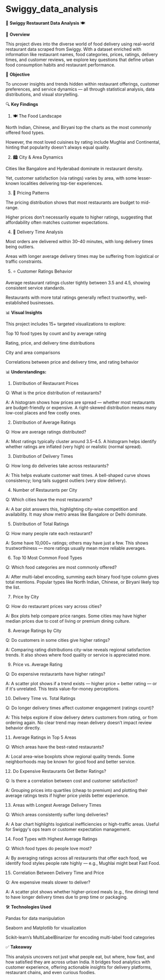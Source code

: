 # Swiggy_data_analysis

🥡 **Swiggy Restaurant Data Analysis** 🍽️

📌 **Overview**

This project dives into the diverse world of food delivery using real-world restaurant data scraped from Swiggy. With a dataset enriched with information like restaurant names, food categories, prices, ratings, delivery times, and customer reviews, we explore key questions that define urban food consumption habits and restaurant performance.

🎯 **Objective**

To uncover insights and trends hidden within restaurant offerings, customer preferences, and service dynamics — all through statistical analysis, data distributions, and visual storytelling.

🔍 **Key Findings**

1. 🍽️ The Food Landscape

North Indian, Chinese, and Biryani top the charts as the most commonly offered food types.

However, the most loved cuisines by rating include Mughlai and Continental, hinting that popularity doesn't always equal quality.

2. 🏙️ City & Area Dynamics

Cities like Bangalore and Hyderabad dominate in restaurant density.

Yet, customer satisfaction (via ratings) varies by area, with some lesser-known localities delivering top-tier experiences.

3. 💸 Pricing Patterns

The pricing distribution shows that most restaurants are budget to mid-range.

Higher prices don’t necessarily equate to higher ratings, suggesting that affordability often matches customer expectations.

4. 🚚 Delivery Time Analysis

Most orders are delivered within 30–40 minutes, with long delivery times being outliers.

Areas with longer average delivery times may be suffering from logistical or traffic constraints.

5. ⭐ Customer Ratings Behavior
   
Average restaurant ratings cluster tightly between 3.5 and 4.5, showing consistent service standards.

Restaurants with more total ratings generally reflect trustworthy, well-established businesses.

📊 **Visual Insights**

This project includes 15+ targeted visualizations to explore:

Top 10 food types by count and by average rating

Rating, price, and delivery time distributions

City and area comparisons

Correlations between price and delivery time, and rating behavior

📊  **Understandings:**

1. Distribution of Restaurant Prices
   
Q: What is the price distribution of restaurants?

A: A histogram shows how prices are spread — whether most restaurants are budget-friendly or expensive. A right-skewed distribution means many low-cost places and few costly ones.

2. Distribution of Average Ratings

Q: How are average ratings distributed?

A: Most ratings typically cluster around 3.5–4.5. A histogram helps identify whether ratings are inflated (very high) or realistic (normal spread).

3. Distribution of Delivery Times

Q: How long do deliveries take across restaurants?

A: This helps evaluate customer wait times. A bell-shaped curve shows consistency; long tails suggest outliers (very slow delivery).

4. Number of Restaurants per City

Q: Which cities have the most restaurants?

A: A bar plot answers this, highlighting city-wise competition and availability. It may show metro areas like Bangalore or Delhi dominate.

5. Distribution of Total Ratings

Q: How many people rate each restaurant?

A: Some have 10,000+ ratings; others may have just a few. This shows trustworthiness — more ratings usually mean more reliable averages.

6. Top 10 Most Common Food Types

Q: Which food categories are most commonly offered?

A: After multi-label encoding, summing each binary food type column gives total mentions. Popular types like North Indian, Chinese, or Biryani likely top the list.

7. Price by City

Q: How do restaurant prices vary across cities?

A: Box plots help compare price ranges. Some cities may have higher median prices due to cost of living or premium dining culture.

8. Average Ratings by City

Q: Do customers in some cities give higher ratings?

A: Comparing rating distributions city-wise reveals regional satisfaction trends. It also shows where food quality or service is appreciated more.

9. Price vs. Average Rating

Q: Do expensive restaurants have higher ratings?

A: A scatter plot shows if a trend exists — higher price = better rating — or if it's unrelated. This tests value-for-money perceptions.

10. Delivery Time vs. Total Ratings

Q: Do longer delivery times affect customer engagement (ratings count)?

A: This helps explore if slow delivery deters customers from rating, or from ordering again. No clear trend may mean delivery doesn’t impact review behavior directly.

11. Average Ratings in Top 5 Areas

Q: Which areas have the best-rated restaurants?

A: Local area-wise boxplots show regional quality trends. Some neighborhoods may be known for good food and better service.

12. Do Expensive Restaurants Get Better Ratings?

Q: Is there a correlation between cost and customer satisfaction?

A: Grouping prices into quartiles (cheap to premium) and plotting their average ratings tests if higher price yields better experience.

13. Areas with Longest Average Delivery Times

Q: Which areas consistently suffer long deliveries?

A: A bar chart highlights logistical inefficiencies or high-traffic areas. Useful for Swiggy's ops team or customer expectation management.

14. Food Types with Highest Average Ratings

Q: Which food types do people love most?

A: By averaging ratings across all restaurants that offer each food, we identify food styles people rate highly — e.g., Mughlai might beat Fast Food.

15. Correlation Between Delivery Time and Price

Q: Are expensive meals slower to deliver?

A: A scatter plot shows whether higher-priced meals (e.g., fine dining) tend to have longer delivery times due to prep time or packaging.


🛠️ **Technologies Used**

Pandas for data manipulation

Seaborn and Matplotlib for visualization

Scikit-learn’s MultiLabelBinarizer for encoding multi-label food categories

✅ **Takeaway**

This analysis uncovers not just what people eat, but where, how fast, and how satisfied they are across urban India. It bridges food analytics with customer experience, offering actionable insights for delivery platforms, restaurant chains, and even curious foodies.
